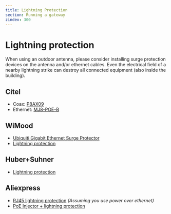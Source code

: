 ```yaml
---
title: Lightning Protection
section: Running a gateway
zindex: 300
---
```


# Lightning protection

When using an outdoor antenna, please consider installing surge protection devices on the antenna and/or ethernet cables. Even the electrical field of a nearby lightning strike can destroy all connected equipment (also inside the building).

## Citel

* Coax: [P8AX09](http://www.citel.fr/en/produit/citel-radiocommunication-surge-protectors/citel-coaxial-gdt/gamme-coaxial-P8AX/p8ax09-nmf.html)
* Ethernet: [MJ8-POE-B](http://www.citel.fr/en/produit/citel-surge-protector-for-dataline-network/poe-surge-protector/surge-protectors-MJ8-POE/mj8-poe-b.html)

## WiMood

* [Ubiquiti Gigabit Ethernet Surge Protector](http://www.wimoodshop.nl/product/613/Ubiquiti-Gigabit-Ethernet-Surge-Protector)
* [Lightning protection](http://www.wimoodshop.nl/product/82/Bliksembeveiliging-tot-2,4-GHz)

## Huber+Suhner

* [Lightning protection](http://www.hubersuhner.com/en/lightningprotection)

## Aliexpress

* [RJ45 lightning protection](http://www.aliexpress.com/item/1-10pcs-RJ45-Ethernet-Network-Surge-Protector-Lightning-Arrester-SPD-Device-10KA/32384571796.html) _(Assuming you use power over ethernet)_
* [PoE Injector + lightning protection](http://www.aliexpress.com/item/Hi-Power-60W-10-100-1000M-Gigabyte-POE-Injector-AC100-240V-Midspan4-5-7-8-for/32596142073.html?spm=2114.10010108.1000010.3.7dSlHv)